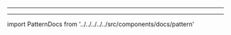 - - -
- - -

import PatternDocs from '../../../../../src/components/docs/pattern'

<PatternDocs pattern='bruce' />
